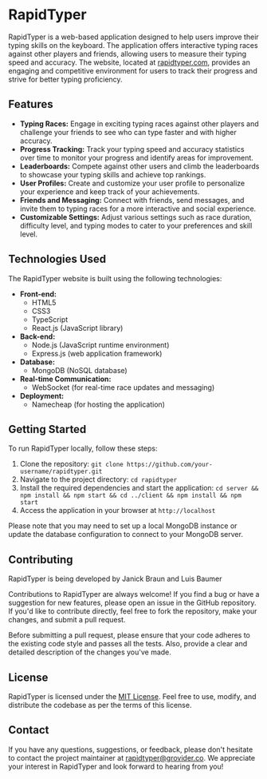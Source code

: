 # RapidTyper

RapidTyper is a web-based application designed to help users improve their typing skills on the keyboard. The application offers interactive typing races against other players and friends, allowing users to measure their typing speed and accuracy. The website, located at [rapidtyper.com](https://www.rapidtyper.com), provides an engaging and competitive environment for users to track their progress and strive for better typing proficiency.

## Features

- **Typing Races:** Engage in exciting typing races against other players and challenge your friends to see who can type faster and with higher accuracy.
- **Progress Tracking:** Track your typing speed and accuracy statistics over time to monitor your progress and identify areas for improvement.
- **Leaderboards:** Compete against other users and climb the leaderboards to showcase your typing skills and achieve top rankings.
- **User Profiles:** Create and customize your user profile to personalize your experience and keep track of your achievements.
- **Friends and Messaging:** Connect with friends, send messages, and invite them to typing races for a more interactive and social experience.
- **Customizable Settings:** Adjust various settings such as race duration, difficulty level, and typing modes to cater to your preferences and skill level.

## Technologies Used

The RapidTyper website is built using the following technologies:

- **Front-end:**
  - HTML5
  - CSS3
  - TypeScript
  - React.js (JavaScript library)
- **Back-end:**
  - Node.js (JavaScript runtime environment)
  - Express.js (web application framework)
- **Database:**
  - MongoDB (NoSQL database)
- **Real-time Communication:**
  - WebSocket (for real-time race updates and messaging)
- **Deployment:**
  - Namecheap (for hosting the application)

## Getting Started

To run RapidTyper locally, follow these steps:

1. Clone the repository: `git clone https://github.com/your-username/rapidtyper.git`
2. Navigate to the project directory: `cd rapidtyper`
3. Install the required dependencies and start the application: `cd server && npm install && npm start && cd ../client && npm install && npm start`
5. Access the application in your browser at `http://localhost`

Please note that you may need to set up a local MongoDB instance or update the database configuration to connect to your MongoDB server.

## Contributing
RapidTyper is being developed by Janick Braun and Luis Baumer

Contributions to RapidTyper are always welcome! If you find a bug or have a suggestion for new features, please open an issue in the GitHub repository. If you'd like to contribute directly, feel free to fork the repository, make your changes, and submit a pull request.

Before submitting a pull request, please ensure that your code adheres to the existing code style and passes all the tests. Also, provide a clear and detailed description of the changes you've made.

## License

RapidTyper is licensed under the [MIT License](https://opensource.org/licenses/MIT). Feel free to use, modify, and distribute the codebase as per the terms of this license.

## Contact

If you have any questions, suggestions, or feedback, please don't hesitate to contact the project maintainer at [rapidtyper@grovider.co](mailto:rapidtyper@grovider.co). We appreciate your interest in RapidTyper and look forward to hearing from you!
